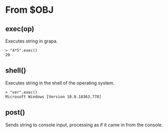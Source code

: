 # From $OBJ

## exec(op)
Executes string in grapa.

```
> "4*5".exec()
20
```

## shell()
Executes string in the shell of the operating system. 

```
> "ver".exec()
Microsoft Windows [Version 10.0.18363.778]
```

## post()
Sends string to console input, processing as if it came in from the console. 
